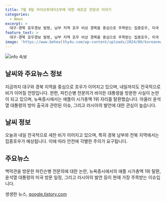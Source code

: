 ```yaml
---
title: 7월 9일 라이브투데이1부에 대한 새로운 전망과 이야기
categories:
  - News
excerpt: >
  대구·경북 호우경보 발령, 남부 지역 호우 비상 경북을 중심으로 주목받는 집중호우, 미국 대통령 파킨슨병 전문의 백악관 방문 논란, 뉴욕증시 최고치 경신과 애플 시총 1위 복귀, 윤대통령 미국 출국과 해병대원 특검법 결정 전망, 러시아 남북 결정발언에 반대 발표 등 다양한 주제로 주목 받는 뉴스 헤드라인을 모았습니다.
feature_text: >
  대구·경북 호우경보 발령, 남부 지역 호우 비상 경북을 중심으로 주목받는 집중호우, 미국 대통령 파킨슨병 전문의 백악관 방문 논란, 뉴욕증시 최고치 경신과 애플 시총 1위 복귀, 윤대통령 미국 출국과 해병대원 특검법 결정 전망, 러시아 남북 결정발언에 반대 발표 등 다양한 주제로 주목 받는 뉴스 헤드라인을 모았습니다.
image: 'https://www.behealthy4u.com/wp-content/uploads/2024/06/koreanews.jpg'
---
```


<p><img src="https://www.behealthy4u.com/wp-content/uploads/2024/06/koreanews.jpg" alt="info 속보" /></p>

<h2 data-ke-size="size26">날씨와 주요뉴스 정보</h2>

<p data-ke-size="size16">지금까지 대구와 경북 지역을 중심으로 호우가 이어지고 있으며, 내일까지도 전국적으로 비가 이어질 전망입니다. 한편, 파킨슨병 전문의가 바이든 대통령을 방문한 사실이 논란이 되고 있으며, 뉴욕증시에서는 애플이 시가총액 1위 자리를 탈환했습니다. 아울러 윤석열 대통령의 방미 출국과 관련된 이슈, 그리고 러시아의 발언에 대한 관심이 높습니다.</p>

<h2 data-ke-size="size26">날씨 정보</h2>

<p data-ke-size="size16">오늘과 내일 전국적으로 세찬 비가 이어지고 있으며, 특히 경북 남부와 전북 지역에서는 집중호우가 예상됩니다. 이에 따라 안전에 각별한 주의가 요구됩니다.</p>

<h2 data-ke-size="size26">주요뉴스</h2>

<p data-ke-size="size16">백악관을 방문한 파킨슨병 전문의에 대한 논란, 뉴욕증시에서의 애플 시가총액 1위 탈환, 윤석열 대통령의 미국 방문 일정, 그리고 러시아의 발언 등이 현재 가장 주목받는 이슈입니다.</p>
생생한 뉴스, <a href="https://qoogle.tistory.com" rel="dofollow">qoogle.tistory.com</a>


